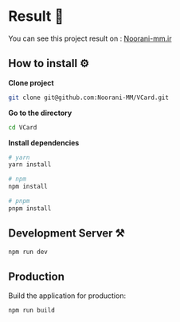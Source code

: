 # Result 📝

You can see this project result on : [Noorani-mm.ir](https://noorani-mm.ir)

## How to install ⚙️

**Clone project**

```bash
git clone git@github.com:Noorani-MM/VCard.git
```

**Go to the directory**

```cmd
cd VCard
```

**Install dependencies**

```bash
# yarn
yarn install

# npm
npm install

# pnpm
pnpm install
```

## Development Server ⚒️

```bash
npm run dev
```

## Production

Build the application for production:

```bash
npm run build
```

